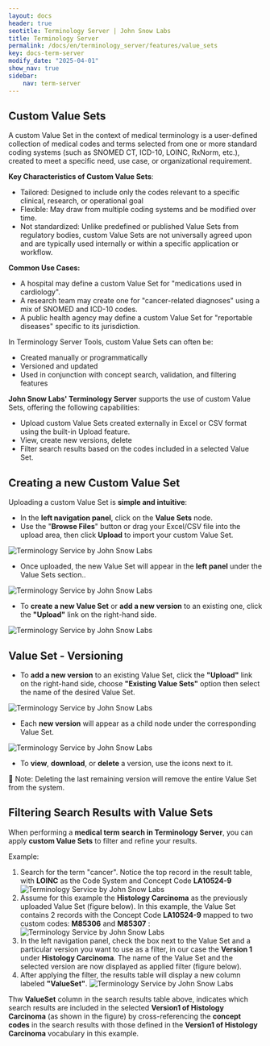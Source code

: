 ```yaml
---
layout: docs
header: true
seotitle: Terminology Server | John Snow Labs
title: Terminology Server 
permalink: /docs/en/terminology_server/features/value_sets
key: docs-term-server
modify_date: "2025-04-01"
show_nav: true
sidebar:
    nav: term-server
---
```


## Custom Value Sets

A custom Value Set in the context of medical terminology is a user-defined collection of medical codes and terms selected from one or more standard coding systems (such as SNOMED CT, ICD-10, LOINC, RxNorm, etc.), created to meet a specific need, use case, or organizational requirement.

**Key Characteristics of Custom Value Sets**:
* Tailored: Designed to include only the codes relevant to a specific clinical, research, or operational goal
* Flexible: May draw from multiple coding systems and be modified over time.
* Not standardized: Unlike predefined or published Value Sets from regulatory bodies, custom Value Sets are not universally agreed upon and are typically used internally or within a specific application or workflow.

**Common Use Cases:**
* A hospital may define a custom Value Set for "medications used in cardiology".
* A research team may create one for "cancer-related diagnoses" using a mix of SNOMED and ICD-10 codes.
* A public health agency may define a custom Value Set for "reportable diseases" specific to its jurisdiction.

In Terminology Server Tools, custom Value Sets can often be:
* Created manually or programmatically
* Versioned and updated
* Used in conjunction with concept search, validation, and filtering features

**John Snow Labs' Terminology Server** supports the use of custom Value Sets, offering the following capabilities:
* Upload custom Value Sets created externally in Excel or CSV format using the built-in Upload feature.
* View, create new versions, delete
* Filter search results based on the codes included in a selected Value Set.

## Creating a new Custom Value Set

Uploading a custom Value Set is **simple and intuitive**:
* In the **left navigation panel**, click on the **Value Sets** node.
* Use the "**Browse Files**" button or drag your Excel/CSV file into the upload area, then click **Upload** to import your custom Value Set.

![Terminology Service by John Snow Labs](/assets/images/term_server/Upload_VS_firsttime.png)

* Once uploaded, the new Value Set will appear in the **left panel** under the Value Sets section..

![Terminology Service by John Snow Labs](/assets/images/term_server/Upload_VS_consecutive.png)

* To **create a new Value Set** or **add a new version** to an existing one, click the **"Upload"** link on the right-hand side.

![Terminology Service by John Snow Labs](/assets/images/term_server/NewValueSet.png)


## Value Set - Versioning

* To **add a new version** to an existing Value Set, click the **"Upload"** link on the right-hand side, choose **"Existing Value Sets"** option then select the name of the desired Value Set. 

![Terminology Service by John Snow Labs](/assets/images/term_server/Upload_VS_consecutive_newVersion.png)

* Each **new version** will appear as a child node under the corresponding Value Set.   

![Terminology Service by John Snow Labs](/assets/images/term_server/VS_Versions.png)

* To **view**, **download**, or **delete** a version, use the icons next to it.

🔴 Note: Deleting the last remaining version will remove the entire Value Set from the system.

## Filtering Search Results with Value Sets

When performing a **medical term search in Terminology Server**, you can apply **custom Value Sets** to filter and refine your results.

Example: 
1. Search for the term "cancer". Notice the top record in the result table, with **LOINC** as the Code System and Concept Code **LA10524-9** 
![Terminology Service by John Snow Labs](/assets/images/term_server/SearchResultsForVSFilter.png)
2. Assume for this example the **Histology Carcinoma** as the previously uploaded Value Set (figure below). In this example, the Value Set contains 2 records with the Concept Code **LA10524-9** mapped to two custom codes: **M85306** and **M85307** :
![Terminology Service by John Snow Labs](/assets/images/term_server/HistoryOfCarcinomaVS.png)  
3. In the left navigation panel, check the box next to the Value Set and a particular version you want to use as a filter, in our case the **Version 1** under **Histology Carcinoma**. The name of the Value Set and the selected version are now displayed as applied filter (figure below).  
4. After applying the filter, the results table will display a new column labeled **"ValueSet"**. ![Terminology Service by John Snow Labs](/assets/images/term_server/FilteredResultsByVS.png)

Thw **ValueSet** column in the search results table above, indicates which search results are included in the selected **Version1 of Histology Carcinoma** (as shown in the figure) by cross-referencing the **concept codes** in the search results with those defined in the **Version1 of Histology Carcinoma** vocabulary in this example.
